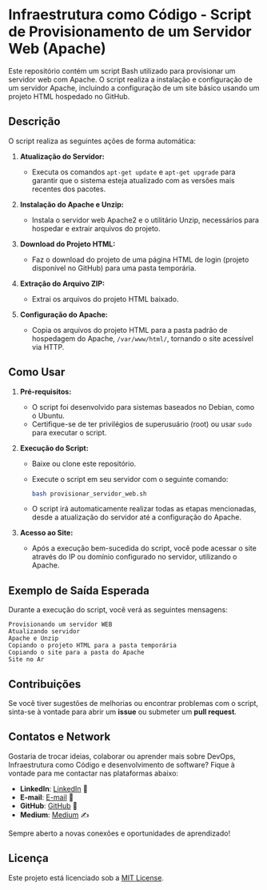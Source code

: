 # Infraestrutura como Código - Script de Provisionamento de um Servidor Web (Apache)

Este repositório contém um script Bash utilizado para provisionar um servidor web com Apache. O script realiza a instalação e configuração de um servidor Apache, incluindo a configuração de um site básico usando um projeto HTML hospedado no GitHub.

## Descrição

O script realiza as seguintes ações de forma automática:

1. **Atualização do Servidor:**
   - Executa os comandos `apt-get update` e `apt-get upgrade` para garantir que o sistema esteja atualizado com as versões mais recentes dos pacotes.

2. **Instalação do Apache e Unzip:**
   - Instala o servidor web Apache2 e o utilitário Unzip, necessários para hospedar e extrair arquivos do projeto.

3. **Download do Projeto HTML:**
   - Faz o download do projeto de uma página HTML de login (projeto disponível no GitHub) para uma pasta temporária.

4. **Extração do Arquivo ZIP:**
   - Extrai os arquivos do projeto HTML baixado.

5. **Configuração do Apache:**
   - Copia os arquivos do projeto HTML para a pasta padrão de hospedagem do Apache, `/var/www/html/`, tornando o site acessível via HTTP.

## Como Usar

1. **Pré-requisitos:**
   - O script foi desenvolvido para sistemas baseados no Debian, como o Ubuntu.
   - Certifique-se de ter privilégios de superusuário (root) ou usar `sudo` para executar o script.

2. **Execução do Script:**
   - Baixe ou clone este repositório.
   - Execute o script em seu servidor com o seguinte comando:
   
     ```bash
     bash provisionar_servidor_web.sh
     ```

   - O script irá automaticamente realizar todas as etapas mencionadas, desde a atualização do servidor até a configuração do Apache.

3. **Acesso ao Site:**
   - Após a execução bem-sucedida do script, você pode acessar o site através do IP ou domínio configurado no servidor, utilizando o Apache.

## Exemplo de Saída Esperada

Durante a execução do script, você verá as seguintes mensagens:

```
Provisionando um servidor WEB
Atualizando servidor
Apache e Unzip
Copiando o projeto HTML para a pasta temporária
Copiando o site para a pasta do Apache
Site no Ar
```

## Contribuições

Se você tiver sugestões de melhorias ou encontrar problemas com o script, sinta-se à vontade para abrir um **issue** ou submeter um **pull request**.

## Contatos e Network

Gostaria de trocar ideias, colaborar ou aprender mais sobre DevOps, Infraestrutura como Código e desenvolvimento de software? Fique à vontade para me contactar nas plataformas abaixo:

- **LinkedIn**: [LinkedIn](https://www.linkedin.com/in/jacivaldocarvalho/) 👔
- **E-mail**: [E-mail](mailto:jacivaldocarvalho@gmail.com) 📧
- **GitHub**: [GitHub](https://github.com/jacivaldocarvalho) 🐙
- **Medium**: [Medium](https://medium.com/@jacivaldocarvalho) ✍️

Sempre aberto a novas conexões e oportunidades de aprendizado!

## Licença

Este projeto está licenciado sob a [MIT License](LICENSE).
